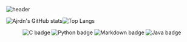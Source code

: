 ![header](https://capsule-render.vercel.app/api?type=waving&color=2fe2fa&height=300&section=header&text=Welcome%20To%20My%20GitHub!&fontSize=70&animation=twinkling&fontColor=ffffff&fontAlignY=43)

![Ajrdn's GitHub stats](https://github-readme-stats.vercel.app/api?username=Ajrdn&show_icons=true&theme=radical)![Top Langs](https://github-readme-stats.vercel.app/api/top-langs/?username=Ajrdn&layout=compact&theme=monokai)

<div align="center">
  
  ![C badge](https://img.shields.io/badge/C-cbffbe?style=flat&logo=C&logoColor=f5f103)
  ![Python badge](https://img.shields.io/badge/Python-fbffaf?style=flat&logo=Python&logoColor=51a2ff)
  ![Markdown badge](https://img.shields.io/badge/Markdown-ffffff?style=flat&logo=Markdown&logoColor=000000)
  ![Java badge](https://img.shields.io/badge/Java-61a8ff?style=flat&logo=Java&logoColor=ff0e0e)
<div>
